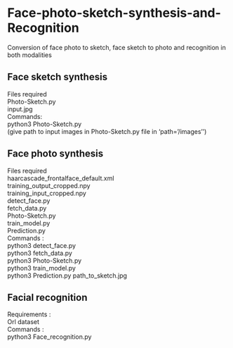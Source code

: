 # Face-photo-sketch-synthesis-and-Recognition
Conversion of face photo to sketch, face sketch to photo and recognition in both modalities

## Face sketch synthesis 
Files required <br>
	Photo-Sketch.py <br>
	input.jpg <br>
Commands: <br>
	python3 Photo-Sketch.py <br>
	(give path to input images in Photo-Sketch.py file in ‘path=’/images’’) <br>

## Face photo synthesis
Files required <br>
haarcascade_frontalface_default.xml <br>
training_output_cropped.npy <br>
training_input_cropped.npy <br>
detect_face.py <br>
fetch_data.py <br>
Photo-Sketch.py <br>
train_model.py <br>
Prediction.py <br>
Commands : <br>
	python3 detect_face.py <br>
	python3 fetch_data.py <br>
	python3 Photo-Sketch.py <br>
	python3 train_model.py <br>
	python3 Prediction.py path_to_sketch.jpg <br>

## Facial recognition
Requirements : <br>
	Orl dataset <br>
Commands : <br>
	python3 Face_recognition.py <br>

